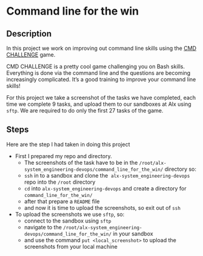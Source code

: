 # Command line for the win

## Description

In this project we work on improving out command line skills using the [CMD CHALLENGE](https://cmdchallenge.com/) game.

CMD CHALLENGE is a pretty cool game challenging you on Bash skills. Everything is done via the command line and the questions are becoming increasingly complicated. It’s a good training to improve your command line skills!

For this project we take a screenshot of the tasks we have completed, each time we complete 9 tasks, and upload them to our sandboxes at Alx using `sftp`. We are required to do only the first 27 tasks of the game.

## Steps

Here are the step I had taken in doing this project

- First I prepared my repo and directory.
    - The screenshots of the task have to be in the `/root/alx-system_engineering-devops/command_line_for_the_win/` directory so:
    - `ssh` in to a sandbox and clone the  `alx-system_engineering-devops` repo into the `/root` directory
    - `cd` into `alx-system_engineering-devops` and create a directory for `command_line_for_the_win/`
    - after that prepare a `README` file
    - and now it is time to upload the screenshots, so exit out of `ssh`
- To upload the screenshots we use `sftp`, so:
    - connect to the sandbox using `sftp`
    - navigate to the `/root/alx-system_engineering-devops/command_line_for_the_win/` in your sandbox
    - and use the command `put <local_screenshot>` to upload the screenshots from your local machine
